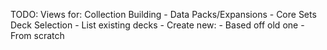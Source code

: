 TODO:
  Views for:
    Collection Building
      - Data Packs/Expansions
      - Core Sets
    Deck Selection
      - List existing decks
      - Create new:
        - Based off old one
        - From scratch
